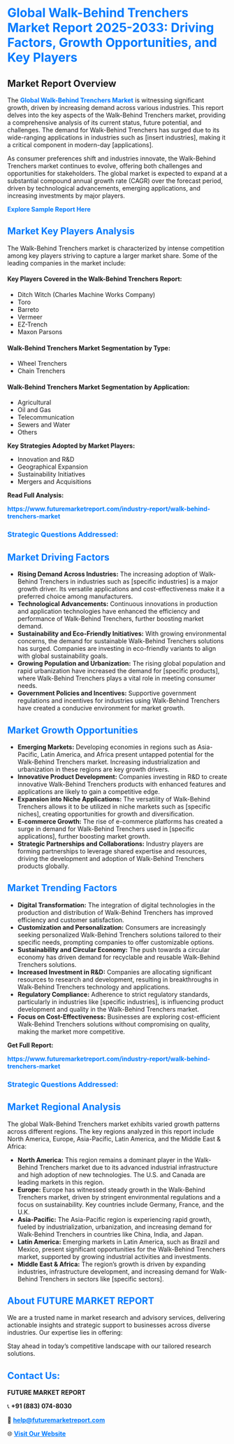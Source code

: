 <h1 style="color: #007BFF;">Global Walk-Behind Trenchers Market Report 2025-2033: Driving Factors, Growth Opportunities, and Key Players</h1>

<section id="overview">
<h2>Market Report Overview</h2>
<p>The <a href="https://www.futuremarketreport.com/industry-report/walk-behind-trenchers-market" style="color: #007BFF; text-decoration: none;"><strong>Global Walk-Behind Trenchers Market</strong></a> is witnessing significant growth, driven by increasing demand across various industries. This report delves into the key aspects of the Walk-Behind Trenchers market, providing a comprehensive analysis of its current status, future potential, and challenges. The demand for Walk-Behind Trenchers has surged due to its wide-ranging applications in industries such as [insert industries], making it a critical component in modern-day [applications].</p>
<p>As consumer preferences shift and industries innovate, the Walk-Behind Trenchers market continues to evolve, offering both challenges and opportunities for stakeholders. The global market is expected to expand at a substantial compound annual growth rate (CAGR) over the forecast period, driven by technological advancements, emerging applications, and increasing investments by major players.</p>
</section>

<section id="overview">
<p><a href="https://www.futuremarketreport.com/request-sample/reportId=41665" style="color: #007BFF; text-decoration: none;"><strong>Explore Sample Report Here</strong></a></p>
</section>

<section id="key-players">
<h2 style="color: #007BFF;">Market Key Players Analysis</h2>
<p>The Walk-Behind Trenchers market is characterized by intense competition among key players striving to capture a larger market share. Some of the leading companies in the market include:</p>
<h4>Key Players Covered in the Walk-Behind Trenchers Report:</h4>
<ul><li>Ditch Witch (Charles Machine Works Company)</li><li>Toro</li><li>Barreto</li><li>Vermeer</li><li>EZ-Trench</li><li>Maxon Parsons</li></ul>
<h4>Walk-Behind Trenchers Market Segmentation by Type:</h4>
<ul><li>Wheel Trenchers</li><li>Chain Trenchers</li></ul>

<h4>Walk-Behind Trenchers Market Segmentation by Application:</h4>
<ul><li>Agricultural</li><li>Oil and Gas</li><li>Telecommunication</li><li>Sewers and Water</li><li>Others</li></ul>
<p><strong>Key Strategies Adopted by Market Players:</strong></p>
<ul>
<li>Innovation and R&D</li>
<li>Geographical Expansion</li>
<li>Sustainability Initiatives</li>
<li>Mergers and Acquisitions</li>
</ul>
</section>

<section>
<p><strong>Read Full Analysis: </strong></p><a href="https://www.futuremarketreport.com/industry-report/walk-behind-trenchers-market" style="color: #007BFF; text-decoration: none;"><strong>https://www.futuremarketreport.com/industry-report/walk-behind-trenchers-market</strong></a>
<h3 style="color: #007BFF;">Strategic Questions Addressed:</h3>
</section>

<section id="driving-factors">
<h2 style="color: #007BFF;">Market Driving Factors</h2>
<ul>
<li><strong>Rising Demand Across Industries:</strong> The increasing adoption of Walk-Behind Trenchers in industries such as [specific industries] is a major growth driver. Its versatile applications and cost-effectiveness make it a preferred choice among manufacturers.</li>
<li><strong>Technological Advancements:</strong> Continuous innovations in production and application technologies have enhanced the efficiency and performance of Walk-Behind Trenchers, further boosting market demand.</li>
<li><strong>Sustainability and Eco-Friendly Initiatives:</strong> With growing environmental concerns, the demand for sustainable Walk-Behind Trenchers solutions has surged. Companies are investing in eco-friendly variants to align with global sustainability goals.</li>
<li><strong>Growing Population and Urbanization:</strong> The rising global population and rapid urbanization have increased the demand for [specific products], where Walk-Behind Trenchers plays a vital role in meeting consumer needs.</li>
<li><strong>Government Policies and Incentives:</strong> Supportive government regulations and incentives for industries using Walk-Behind Trenchers have created a conducive environment for market growth.</li>
</ul>
</section>

<section id="growth-opportunities">
<h2 style="color: #007BFF;">Market Growth Opportunities</h2>
<ul>
<li><strong>Emerging Markets:</strong> Developing economies in regions such as Asia-Pacific, Latin America, and Africa present untapped potential for the Walk-Behind Trenchers market. Increasing industrialization and urbanization in these regions are key growth drivers.</li>
<li><strong>Innovative Product Development:</strong> Companies investing in R&D to create innovative Walk-Behind Trenchers products with enhanced features and applications are likely to gain a competitive edge.</li>
<li><strong>Expansion into Niche Applications:</strong> The versatility of Walk-Behind Trenchers allows it to be utilized in niche markets such as [specific niches], creating opportunities for growth and diversification.</li>
<li><strong>E-commerce Growth:</strong> The rise of e-commerce platforms has created a surge in demand for Walk-Behind Trenchers used in [specific applications], further boosting market growth.</li>
<li><strong>Strategic Partnerships and Collaborations:</strong> Industry players are forming partnerships to leverage shared expertise and resources, driving the development and adoption of Walk-Behind Trenchers products globally.</li>
</ul>
</section>

<section id="trending-factors">
<h2 style="color: #007BFF;">Market Trending Factors</h2>
<ul>
<li><strong>Digital Transformation:</strong> The integration of digital technologies in the production and distribution of Walk-Behind Trenchers has improved efficiency and customer satisfaction.</li>
<li><strong>Customization and Personalization:</strong> Consumers are increasingly seeking personalized Walk-Behind Trenchers solutions tailored to their specific needs, prompting companies to offer customizable options.</li>
<li><strong>Sustainability and Circular Economy:</strong> The push towards a circular economy has driven demand for recyclable and reusable Walk-Behind Trenchers solutions.</li>
<li><strong>Increased Investment in R&D:</strong> Companies are allocating significant resources to research and development, resulting in breakthroughs in Walk-Behind Trenchers technology and applications.</li>
<li><strong>Regulatory Compliance:</strong> Adherence to strict regulatory standards, particularly in industries like [specific industries], is influencing product development and quality in the Walk-Behind Trenchers market.</li>
<li><strong>Focus on Cost-Effectiveness:</strong> Businesses are exploring cost-efficient Walk-Behind Trenchers solutions without compromising on quality, making the market more competitive.</li>
</ul>
</section>

<section>
<p><strong>Get Full Report: </strong></p><a href="https://www.futuremarketreport.com/industry-report/walk-behind-trenchers-market" style="color: #007BFF; text-decoration: none;"><strong>https://www.futuremarketreport.com/industry-report/walk-behind-trenchers-market</strong></a>
<h3 style="color: #007BFF;">Strategic Questions Addressed:</h3>
</section>


<section id="regional-analysis">
<h2 style="color: #007BFF;">Market Regional Analysis</h2>
<p>The global Walk-Behind Trenchers market exhibits varied growth patterns across different regions. The key regions analyzed in this report include North America, Europe, Asia-Pacific, Latin America, and the Middle East & Africa:</p>
<ul>
<li><strong>North America:</strong> This region remains a dominant player in the Walk-Behind Trenchers market due to its advanced industrial infrastructure and high adoption of new technologies. The U.S. and Canada are leading markets in this region.</li>
<li><strong>Europe:</strong> Europe has witnessed steady growth in the Walk-Behind Trenchers market, driven by stringent environmental regulations and a focus on sustainability. Key countries include Germany, France, and the U.K.</li>
<li><strong>Asia-Pacific:</strong> The Asia-Pacific region is experiencing rapid growth, fueled by industrialization, urbanization, and increasing demand for Walk-Behind Trenchers in countries like China, India, and Japan.</li>
<li><strong>Latin America:</strong> Emerging markets in Latin America, such as Brazil and Mexico, present significant opportunities for the Walk-Behind Trenchers market, supported by growing industrial activities and investments.</li>
<li><strong>Middle East & Africa:</strong> The region’s growth is driven by expanding industries, infrastructure development, and increasing demand for Walk-Behind Trenchers in sectors like [specific sectors].</li>
</ul>
</section>

<footer>
<h2 style="color: #007BFF;">About FUTURE MARKET REPORT</h2>
<p>We are a trusted name in market research and advisory services, delivering actionable insights and strategic support to businesses across diverse industries. Our expertise lies in offering:</p>

<p>Stay ahead in today’s competitive landscape with our tailored research solutions.</p>

<h2 style="color: #007BFF;">Contact Us:</h2>
<p><strong>FUTURE MARKET REPORT</strong></p>
<p>📞 <strong>+91 (883) 074-8030</strong></p>
<p>📧 <strong><a href="mailto:help@futuremarketreport.com" style="color: #007BFF;">help@futuremarketreport.com</a></strong></p>
<p>🌐 <strong><a href="https://www.futuremarketreport.com/" style="color: #007BFF;">Visit Our Website</a></strong></p>
</footer>